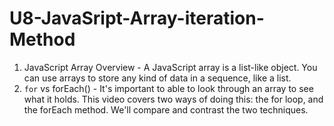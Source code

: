 # U8-JavaSript-Array-iteration-Method

1. JavaScript Array Overview - A JavaScript array is a list-like object. You can use arrays to store any kind of data in a sequence, like a list.
2. `for` vs forEach() - It's important to able to look through an array to see what it holds. This video covers two ways of doing this: the for loop, and the forEach method. We'll compare and contrast the two techniques.

 
